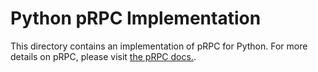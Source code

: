 # Python pRPC Implementation

This directory contains an implementation of pRPC for Python. For more details
on pRPC, please visit [the pRPC
docs.](https://godoc.org/go.chromium.org/luci/grpc/prpc).
